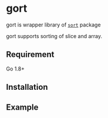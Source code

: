 # gort
gort is wrapper library of [`sort`][sort] package

gort supports sorting of slice and array.

[sort]: https://github.com/golang/go/tree/master/src/sort

## Requirement
Go 1.8+

## Installation

## Example

```go


```
